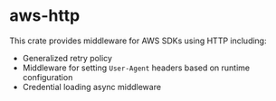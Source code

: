 # aws-http

This crate provides middleware for AWS SDKs using HTTP including:
* Generalized retry policy
* Middleware for setting `User-Agent` headers based on runtime configuration
* Credential loading async middleware
